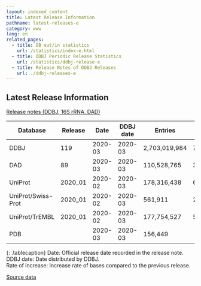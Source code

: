 ```yaml
---
layout: indexed_content
title: Latest Release Information
pathname: latest-releases-e
category: www
lang: en
related_pages:
  - title: DB out/in statistics
    url: /statistics/index-e.html
  - title: DDBJ Periodic Release Statistics
    url: /statistics/ddbj-release-e
  - title: Release Notes of DDBJ Releases
    url: ./ddbj-releases-e
---
```


## Latest Release Information

[Release notes (DDBJ, 16S rRNA, DAD)]({{site.baseurl}}/ddbj-releases-e.html)

|  Database  |  Release  |  Date  |  DDBJ date  |  Entries  |  Bases  |  Rate of increase  |
| ---- | ---- | ---- | ---- | ---- | ---- | ---- |
|  DDBJ  |  119  |  2020-03	  |  2020-03	  |  2,703,019,984	  |  7,238,087,008,919	  |  10.2%  |
|  DAD  |  89  |  2020-03  |  2020-03	  |  110,528,765	  |  34,722,270,677  |  4.9%  |
|  UniProt	  |  2020_01	  |  2020-02	  |  2020-03	  |  178,316,438	  |  60,176,215,549	  |  -0.6%  |
|  UniProt/Swiss-Prot	  |  2020_01  |  2020-02	  |  2020-03	  |  561,911	  |  202,173,710	  |  0.1%  |
|  UniProt/TrEMBL	 |  2020_01  |  2020-02  |  2020-03  |  177,754,527  |  59,974,041,839  |  -0.6%  |
|  PDB  |    |  2020-03  |  2020-03  |  156,449  |    |  0.0%  |

{: .tablecaption}
Date: Official release date recorded in the release note.  
DDBJ date: Date distributed by DDBJ.  
Rate of increase: Increase rate of bases compared to the previous
release.

[Source
data](https://docs.google.com/spreadsheets/d/16ZF79i1X17Zfn3x6vnJ2elmWXb3ToHt9nZIDTtg-zGA/edit#gid=217258852)
